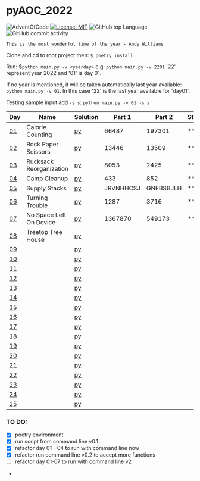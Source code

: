 # pyAOC_2022

![AdventOfCode](https://img.shields.io/badge/Advent%20Of%20Code-2022-blue?style=flat-square) [![License: MIT](https://img.shields.io/badge/License-MIT-green.svg)](https://img.shields.io/github/license/Vasile-hij/pyAOC-2022?style=flat-square) ![GitHub top Language](https://img.shields.io/github/languages/count/Vasile-hij/pyAOC-2022?style=flat-square) ![GitHub commit activity](https://img.shields.io/github/commit-activity/w/Vasile-Hij/pyAOC-2022)

`This is the most wonderful time of the year - Andy Williams`

Clone and cd to root project then:
`$ poetry install`

Run:
$`python main.py -v <yearday>` e.g: `python main.py -v 2201` '22' represent year 2022 and '01' is day 01.

If no year is mentioned, it will be taken automatically last year available: `python main.py -v 01`. 
In this case '22' is the last year available for 'day01'.

Testing sample input add `-s s`: `python main.py -v 01 -s s`

 
|  Day                                       | Name                    | Solution             | Part 1    | Part 2    | Stars   |
|--------------------------------------------|-------------------------|----------------------|-----------|-----------|---------|
| [01](https://adventofcode.com/2022/day/1)  | Calorie Counting        | [py](py/22/day01.py) | 66487     | 197301    | **      |
| [02](https://adventofcode.com/2022/day/2)  | Rock Paper Scissors     | [py](py/22/day02.py) | 13446     | 13509     | **      |
| [03](https://adventofcode.com/2022/day/3)  | Rucksack Reorganization | [py](py/22/day03.py) | 8053      | 2425      | **      |
| [04](https://adventofcode.com/2022/day/4)  | Camp Cleanup            | [py](py/22/day04.py) | 433       | 852       | **      |
| [05](https://adventofcode.com/2022/day/5)  | Supply Stacks           | [py](py/22/day05.py) | JRVNHHCSJ | GNFBSBJLH | **      |
| [06](https://adventofcode.com/2022/day/6)  | Turning Trouble         | [py](py/22/day06.py) | 1287      | 3716      | **      |
| [07](https://adventofcode.com/2022/day/7)  | No Space Left On Device | [py](py/22/day07.py) | 1367870   | 549173    | **      |
| [08](https://adventofcode.com/2022/day/8)  | Treetop Tree House      | [py](py/22/day08.py) |           |           |         |
| [09](https://adventofcode.com/2022/day/9)  |                         | [py](py/22/day09.py) |           |           |         |
| [10](https://adventofcode.com/2022/day/10) |                         | [py](py/22/day10.py) |           |           |         |
| [11](https://adventofcode.com/2022/day/11) |                         | [py](py/22/day11.py) |           |           |         |
| [12](https://adventofcode.com/2022/day/12) |                         | [py](py/22/day12.py) |           |           |         |
| [13](https://adventofcode.com/2022/day/13) |                         | [py](py/22/day13.py) |           |           |         |
| [14](https://adventofcode.com/2022/day/14) |                         | [py](py/22/day14.py) |           |           |         |
| [15](https://adventofcode.com/2022/day/15) |                         | [py](py/22/day15.py) |           |           |         |
| [16](https://adventofcode.com/2022/day/16) |                         | [py](py/22/day16.py) |           |           |         |
| [17](https://adventofcode.com/2022/day/17) |                         | [py](py/22/day17.py) |           |           |         |
| [18](https://adventofcode.com/2022/day/18) |                         | [py](py/22/day18.py) |           |           |         |
| [19](https://adventofcode.com/2022/day/19) |                         | [py](py/22/day19.py) |           |           |         |
| [20](https://adventofcode.com/2022/day/20) |                         | [py](py/22/day20.py) |           |           |         |
| [21](https://adventofcode.com/2022/day/21) |                         | [py](py/22/day21.py) |           |           |         |
| [22](https://adventofcode.com/2022/day/22) |                         | [py](py/22/day22.py) |           |           |         |
| [23](https://adventofcode.com/2022/day/23) |                         | [py](py/22/day23.py) |           |           |         |
| [24](https://adventofcode.com/2022/day/24) |                         | [py](py/22/day24.py) |           |           |         |
| [25](https://adventofcode.com/2022/day/25) |                         | [py](py/22/day25.py) |           |           |         |

### TO DO:
- [x] poetry environment
- [x] run script from command line v0.1
- [x] refactor day 01 - 04 to run with command line now
- [x] refactor run command line v0.2 to accept more functions
- [ ] refactor day 01-07 to run with command line v2
- 